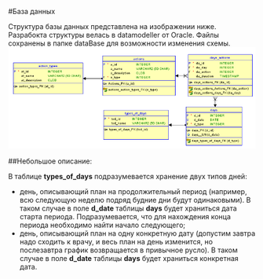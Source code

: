#База данных

Структура базы данных представлена на изображении ниже. Разрабокта структуры велась в datamodeller от Oracle. Файлы сохранены в папке dataBase для возможности изменения схемы.
![](/dataBase/db_struct.png)

##Небольшое описание:

В таблице <b>types_of_days</b> подразумевается хранение двух типов дней:
- день, описывающий план на продолжительный период (например, всю следующую неделю подряд будние дни будут одинаковыми). В таком случае в поле <b>d_date</b> таблицы <b>days</b> будет храниться дата старта периода. Подразумевается, что для нахождения конца периода необходимо найти начало следующего;
- день, описывающий план на одну конкретную дату (допустим завтра надо сходить к врачу, и весь план на день изменится, но послезавтра график возвращается в привычное русло). В таком случае в поле <b>d_date</b> таблицы <b>days</b> будет храниться конкретная дата.